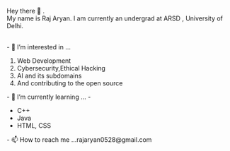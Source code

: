 <p>Hey there 👋 . 
<br>My name is Raj Aryan. I am currently an undergrad at ARSD , University of Delhi.<br>
</p>
<br>
- 👀 I’m interested in ...
<ol>
  <li>Web Development </li>
  <li>Cybersecurity,Ethical Hacking</li>
  <li>AI and its subdomains</li>
  <li>And contributing to the open source</li>
</ol>
- 🌱 I’m currently learning ...
- <ul>
  <li>C++ </li>
  <li>Java</li>
  <li>HTML, CSS</li>
</ul>
- 📫 How to reach me ...rajaryan0528@gmail.com

<!---
rajaryan0528/rajaryan0528 is a ✨ special ✨ repository because its `README.md` (this file) appears on your GitHub profile.
You can click the Preview link to take a look at your changes.
--->
